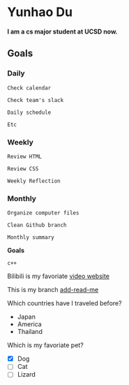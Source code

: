 
# Yunhao Du
**I am a cs major student at UCSD now.**

## Goals
### Daily
```
Check calendar
```
```
Check team's slack
```
```
Daily schedule
```
```
Etc
```

### Weekly
```
Review HTML 
```
```
Review CSS 
```
```
Weekly Reflection 
```

### Monthly
```
Organize computer files
```
```
Clean Github branch
```
```
Monthly summary
```


**Goals**
```
c++
```
Bilibili is my favoriate [video website](https://www.bilibili.com/)

This is my branch [add-read-me](README.md)

Which countries have I traveled before?
- Japan
- America
- Thailand

Which is my favoriate pet?
- [x] Dog
- [ ] Cat
- [ ] Lizard
